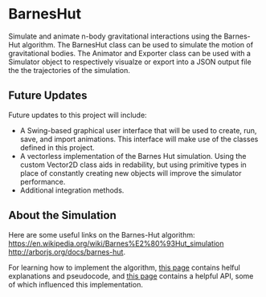 # BarnesHut
Simulate and animate n-body gravitational interactions using the Barnes-Hut algorithm. The BarnesHut class can be used to simulate the motion of gravitational bodies. The Animator and Exporter class can be used with a Simulator object to respectively visualze or export into a JSON output file the the trajectories of the simulation.


## Future Updates
Future updates to this project will include:
- A Swing-based graphical user interface that will be used to create, run, save, and import animations. This interface will make use of the classes defined in this project.
- A vectorless implementation of the Barnes Hut simulation. Using the custom Vector2D class aids in redability, but using primitive types in place of constantly creating new objects will improve the simulator performance.
- Additional integration methods.

## About the Simulation
Here are some useful links on the Barnes-Hut algorithm: 
https://en.wikipedia.org/wiki/Barnes%E2%80%93Hut_simulation 
http://arborjs.org/docs/barnes-hut.

For learning how to implement the algorithm, [this page](http://beltoforion.de/article.php?a=barnes-hut-galaxy-simulator) contains helful explanations and pseudocode, and [this page](http://www.cs.princeton.edu/courses/archive/fall03/cs126/assignments/barnes-hut.html) contains a helpful API, some of which influenced this implementation.
